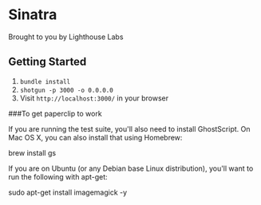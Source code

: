 Sinatra
=============

Brought to you by Lighthouse Labs

## Getting Started

1. `bundle install`
2. `shotgun -p 3000 -o 0.0.0.0`
3. Visit `http://localhost:3000/` in your browser

###To get paperclip to work

If you are running the test suite, you'll also need to install GhostScript. On Mac OS X, you can also install that using Homebrew:

brew install gs

If you are on Ubuntu (or any Debian base Linux distribution), you'll want to run the following with apt-get:

sudo apt-get install imagemagick -y

